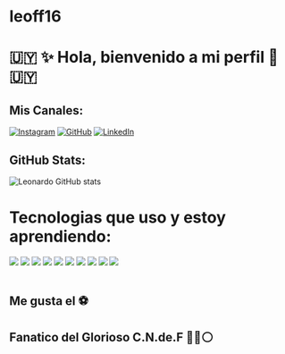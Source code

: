 # leoff16
# 🇺🇾 ✨ Hola, bienvenido a mi perfil 👋 🇺🇾

## Mis Canales:
[![Instagram](https://img.shields.io/badge/Instagram-E4405F?style=for-the-badge&logo=instagram&logoColor=white)](https://instagram.com/leolivera16?igshid=ZDdkNTZiNTM=)
[![GitHub](https://img.shields.io/badge/GitHub-100000?style=for-the-badge&logo=github&logoColor=white)](https://github.com/leoff16)
[![LinkedIn](https://img.shields.io/badge/LinkedIn-0077B5?style=for-the-badge&logo=linkedin&logoColor=white)](https://www.linkedin.com/in/leonardo-olivera-7049a990/)

## GitHub Stats:
![Leonardo GitHub stats](https://github-readme-stats.vercel.app/api?username=leoff16&show_icons=true&theme=dracula&count_private=true)




# Tecnologias que uso y estoy aprendiendo:

<div style="display: inline_block">
    <img src="https://img.shields.io/badge/HTML5-E34F26?style=for-the-badge&logo=html5&logoColor=white"/> 
    <img src="https://img.shields.io/badge/CSS3-1572B6?style=for-the-badge&logo=css3&logoColor=white"/> 
    <img src="https://img.shields.io/badge/JavaScript-F7DF1E?style=for-the-badge&logo=javascript&logoColor=black"/> 
    <img src="https://img.shields.io/badge/Python-FFD43B?style=for-the-badge&logo=python&logoColor=blue"/> 
    <img src="https://img.shields.io/badge/Flask-000000?style=for-the-badge&logo=flask&logoColor=white"/> 
    <img src="https://img.shields.io/badge/fastapi-109989?style=for-the-badge&logo=FASTAPI&logoColor=white"/> 
    <img src="https://img.shields.io/badge/Selenium-43B02A?style=for-the-badge&logo=Selenium&logoColor=white"/> 
    <img src="https://img.shields.io/badge/Requests-FFD43B?style=for-the-badge&logo=python&logoColor=blue"/> 
    <img src="https://img.shields.io/badge/MySQL-00000F?style=for-the-badge&logo=mysql&logoColor=white"/> 
    <img src="https://img.shields.io/badge/Django-092E20?style=for-the-badge&logo=django&logoColor=white"/>
</div><br/>


## Me gusta el ⚽

## Fanatico del Glorioso **C.N.de.F** 🔴🔵⚪
